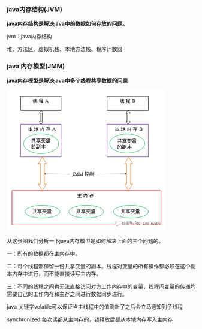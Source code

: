 ### java内存结构(JVM)

**java内存结构是解决java中的数据如何存放的问题。**

jvm：java内存结构

堆、方法区、虚拟机栈、本地方法栈、程序计数器





### java 内存模型(JMM)

**java内存模型是解决java中多个线程共享数据的问题**



![](images\image-20200704210429536.png)



从这张图我们分析一下java内存模型是如何解决上面的三个问题的。

一：所有的数据都在主内存中。

二：每个线程都保留一份共享变量的副本。线程对变量的所有操作都必须在这个副本内存中进行，而不能直接读写主内存。

三：不同的线程之间也无法直接访问对方工作内存中的变量，线程间变量的传递均需要自己的工作内存和主存之间进行数据同步进行。



java 关键字volatile可以保证当主线程中的值刷新了之后会立马通知到子线程



synchronized 每次读都从主内存的，锁释放后都从本地内存写入主内存













